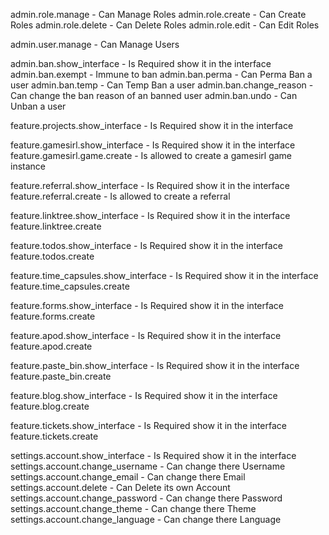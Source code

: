 admin.role.manage - Can Manage Roles
admin.role.create - Can Create Roles
admin.role.delete - Can Delete Roles
admin.role.edit - Can Edit Roles

admin.user.manage - Can Manage Users

admin.ban.show_interface - Is Required show it in the interface
admin.ban.exempt - Immune to ban
admin.ban.perma - Can Perma Ban a user
admin.ban.temp - Can Temp Ban a user
admin.ban.change_reason - Can change the ban reason of an banned user
admin.ban.undo - Can Unban a user

feature.projects.show_interface - Is Required show it in the interface

feature.gamesirl.show_interface - Is Required show it in the interface
feature.gamesirl.game.create - Is allowed to create a gamesirl game instance

feature.referral.show_interface - Is Required show it in the interface
feature.referral.create - Is allowed to create a referral

feature.linktree.show_interface - Is Required show it in the interface
feature.linktree.create

feature.todos.show_interface - Is Required show it in the interface
feature.todos.create

feature.time_capsules.show_interface - Is Required show it in the interface
feature.time_capsules.create

feature.forms.show_interface - Is Required show it in the interface
feature.forms.create

feature.apod.show_interface - Is Required show it in the interface
feature.apod.create

feature.paste_bin.show_interface - Is Required show it in the interface
feature.paste_bin.create

feature.blog.show_interface - Is Required show it in the interface
feature.blog.create

feature.tickets.show_interface - Is Required show it in the interface
feature.tickets.create

settings.account.show_interface - Is Required show it in the interface
settings.account.change_username - Can change there Username
settings.account.change_email - Can change there Email
settings.account.delete - Can Delete its own Account
settings.account.change_password - Can change there Password
settings.account.change_theme - Can change there Theme
settings.account.change_language - Can change there Language